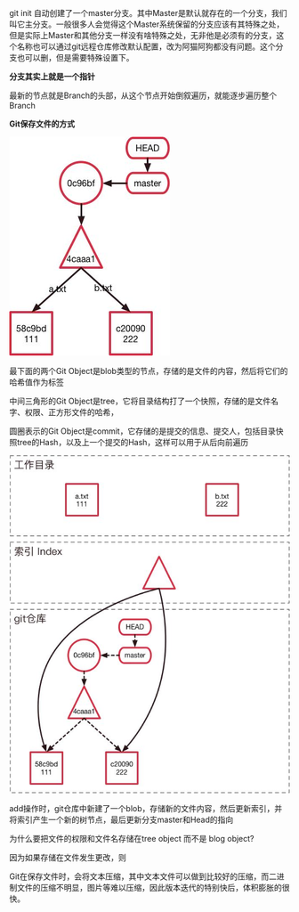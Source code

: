 git init 自动创建了一个master分支。其中Master是默认就存在的一个分支，我们叫它主分支。一般很多人会觉得这个Master系统保留的分支应该有其特殊之处，但是实际上Master和其他分支一样没有啥特殊之处，无非他是必须有的分支，这个名称也可以通过git远程仓库修改默认配置，改为阿猫阿狗都没有问题。这个分支也可以删，但是需要特殊设置下。



**分支其实上就是一个指针**

最新的节点就是Branch的头部，从这个节点开始倒叙遍历，就能逐步遍历整个Branch



**Git保存文件的方式**

![img](github学习.assets/v2-1cbdf1cf24c0c0b3c0a6e9a7429bb070_720w.jpg)

最下面的两个Git Object是blob类型的节点，存储的是文件的内容，然后将它们的哈希值作为标签

中间三角形的Git Object是tree，它将目录结构打了一个快照，存储的是文件名字、权限、正方形文件的哈希，

圆圈表示的Git Object是commit，它存储的是提交的信息、提交人，包括目录快照tree的Hash，以及上一个提交的Hash，这样可以用于从后向前遍历

![img](github学习.assets/v2-71aa7d6613b4b9efbee48415f1369590_720w.jpg)

add操作时，git仓库中新建了一个blob，存储新的文件内容，然后更新索引，并将索引产生一个新的树节点，最后更新分支master和Head的指向



为什么要把文件的权限和文件名存储在tree object 而不是 blog object?

因为如果存储在文件发生更改，则



Git在保存文件时，会将文本压缩，其中文本文件可以做到比较好的压缩，而二进制文件的压缩不明显，图片等难以压缩，因此版本迭代的特别快后，体积膨胀的很快。